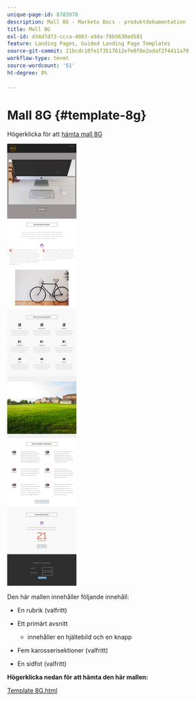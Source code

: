 ```yaml
---
unique-page-id: 8783978
description: Mall 8G - Marketo Docs - produktdokumentation
title: Mall 8G
exl-id: d34d7d73-ccca-4083-a9da-f8b5630ed581
feature: Landing Pages, Guided Landing Page Templates
source-git-commit: 21bcdc10fe1f3517612efe0f8e2adaf2f4411a70
workflow-type: tm+mt
source-wordcount: '51'
ht-degree: 0%

---
```


# Mall 8G {#template-8g}

Högerklicka för att [hämta mall 8G](https://experienceleague.adobe.com/landing/marketo/lp-templates/template-8g.html)

![](assets/image2015-7-29-14-3a58-3a16.png)

Den här mallen innehåller följande innehåll:

* En rubrik (valfritt)
* Ett primärt avsnitt

   * innehåller en hjältebild och en knapp

* Fem karosserisektioner (valfritt)
* En sidfot (valfritt)

**Högerklicka nedan för att hämta den här mallen:**

[Template 8G.html](https://experienceleague.adobe.com/landing/marketo/lp-templates/template-8g.html)
